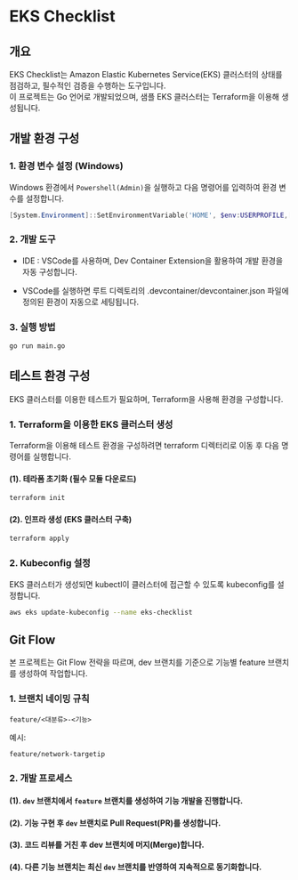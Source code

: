 # EKS Checklist

## 개요
EKS Checklist는 Amazon Elastic Kubernetes Service(EKS) 클러스터의 상태를 점검하고, 필수적인 검증을 수행하는 도구입니다.  
이 프로젝트는 Go 언어로 개발되었으며, 샘플 EKS 클러스터는 Terraform을 이용해 생성됩니다.

## 개발 환경 구성
### 1. 환경 변수 설정 (Windows)
Windows 환경에서 `Powershell(Admin)`을 실행하고 다음 명령어를 입력하여 환경 변수를 설정합니다.
```powershell
[System.Environment]::SetEnvironmentVariable('HOME', $env:USERPROFILE,[System.EnvironmentVariableTarget]::Machine)
```

### 2. 개발 도구
- IDE : VSCode를 사용하며, Dev Container Extension을 활용하여 개발 환경을 자동 구성합니다.

- VSCode를 실행하면 루트 디렉토리의 .devcontainer/devcontainer.json 파일에 정의된 환경이 자동으로 세팅됩니다.

### 3. 실행 방법
```sh
go run main.go
```

## 테스트 환경 구성
EKS 클러스터를 이용한 테스트가 필요하며, Terraform을 사용해 환경을 구성합니다.
### 1. Terraform을 이용한 EKS 클러스터 생성
Terraform을 이용해 테스트 환경을 구성하려면 terraform 디렉터리로 이동 후 다음 명령어를 실행합니다.

#### (1).  테라폼 초기화 (필수 모듈 다운로드)
```sh
terraform init
```

#### (2).  인프라 생성 (EKS 클러스터 구축)
```sh
terraform apply
```

### 2. Kubeconfig 설정
EKS 클러스터가 생성되면 kubectl이 클러스터에 접근할 수 있도록 kubeconfig를 설정합니다.
```sh
aws eks update-kubeconfig --name eks-checklist
```

## Git Flow
본 프로젝트는 Git Flow 전략을 따르며, dev 브랜치를 기준으로 기능별 feature 브랜치를 생성하여 작업합니다.

### 1. 브랜치 네이밍 규칙
```
feature/<대분류>-<기능>
```

예시:
```
feature/network-targetip
```

### 2. 개발 프로세스
#### (1). ```dev``` 브랜치에서 ```feature``` 브랜치를 생성하여 기능 개발을 진행합니다.

#### (2). 기능 구현 후 ```dev``` 브랜치로 Pull Request(PR)를 생성합니다.

#### (3). 코드 리뷰를 거친 후 dev 브랜치에 머지(Merge)합니다.

#### (4). 다른 기능 브랜치는 최신 ```dev``` 브랜치를 반영하여 지속적으로 동기화합니다.
